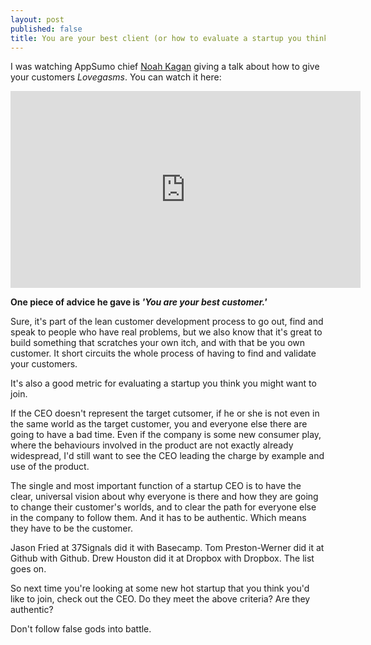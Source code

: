```yaml
---
layout: post
published: false
title: You are your best client (or how to evaluate a startup you think you want to join)
---
```


I was watching AppSumo chief [Noah Kagan](http://twitter.com/noahkagan) giving a talk about how to give your customers _Lovegasms_. You can watch it here:

<iframe width="560" height="315" src="http://www.youtube.com/embed/GQhzKbjkBr4" frameborder="0" allowfullscreen></iframe>


**One piece of advice he gave is _'You are your best customer.'_**

Sure, it's part of the lean customer development process to go out, find and speak to people who have real problems, but we also know that it's great to build something that scratches your own itch, and with that be you own customer. It short circuits the whole process of having to find and validate your customers. 

It's also a good metric for evaluating a startup you think you might want to join. 

If the CEO doesn't represent the target cutsomer, if he or she is not even in the same world as the target customer, you and everyone else there are going to have a bad time. Even if the company is some new consumer play, where the behaviours involved in the product are not exactly already widespread, I'd still want to see the CEO leading the charge by example and use of the product. 

The single and most important function of a startup CEO is to have the clear, universal vision about why everyone is there and how they are going to change their customer's worlds, and to clear the path for everyone else in the company to follow them. And it has to be authentic. Which means they have to be the customer. 

Jason Fried at 37Signals did it with Basecamp. Tom Preston-Werner did it at Github with Github. Drew Houston did it at Dropbox with Dropbox. The list goes on. 

So next time you're looking at some new hot startup that you think you'd like to join, check out the CEO. Do they meet the above criteria? Are they authentic? 

Don't follow false gods into battle. 
